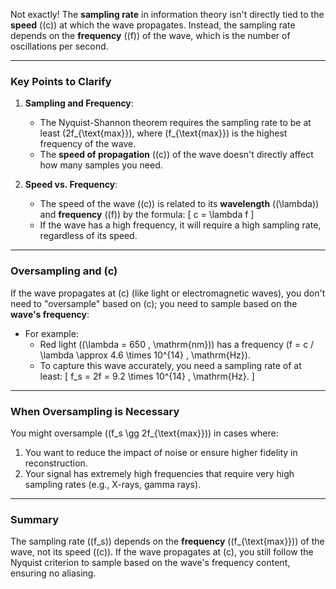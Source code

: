 Not exactly! The **sampling rate** in information theory isn't directly tied to the **speed** (\(c\)) at which the wave propagates. Instead, the sampling rate depends on the **frequency** (\(f\)) of the wave, which is the number of oscillations per second.

---

### **Key Points to Clarify**
1. **Sampling and Frequency**:
   - The Nyquist-Shannon theorem requires the sampling rate to be at least \(2f_{\text{max}}\), where \(f_{\text{max}}\) is the highest frequency of the wave.
   - The **speed of propagation** (\(c\)) of the wave doesn't directly affect how many samples you need.

2. **Speed vs. Frequency**:
   - The speed of the wave (\(c\)) is related to its **wavelength** (\(\lambda\)) and **frequency** (\(f\)) by the formula:
     \[
     c = \lambda f
     \]
   - If the wave has a high frequency, it will require a high sampling rate, regardless of its speed.

---

### **Oversampling and \(c\)**
If the wave propagates at \(c\) (like light or electromagnetic waves), you don't need to "oversample" based on \(c\); you need to sample based on the **wave's frequency**:
- For example:
  - Red light (\(\lambda = 650 \, \mathrm{nm}\)) has a frequency \(f = c / \lambda \approx 4.6 \times 10^{14} \, \mathrm{Hz}\).
  - To capture this wave accurately, you need a sampling rate of at least:
    \[
    f_s = 2f = 9.2 \times 10^{14} \, \mathrm{Hz}.
    \]

---

### **When Oversampling is Necessary**
You might oversample (\(f_s \gg 2f_{\text{max}}\)) in cases where:
1. You want to reduce the impact of noise or ensure higher fidelity in reconstruction.
2. Your signal has extremely high frequencies that require very high sampling rates (e.g., X-rays, gamma rays).

---

### **Summary**
The sampling rate (\(f_s\)) depends on the **frequency** (\(f_{\text{max}}\)) of the wave, not its speed (\(c\)). If the wave propagates at \(c\), you still follow the Nyquist criterion to sample based on the wave's frequency content, ensuring no aliasing.

